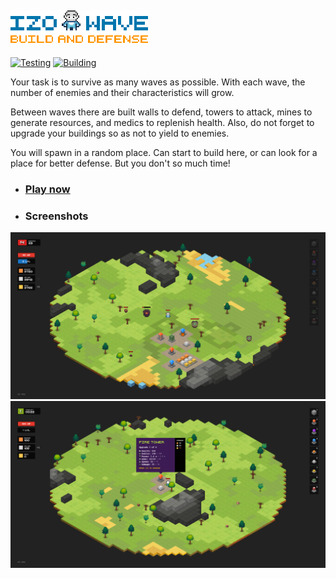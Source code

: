 ## ![IZOWAVE](./docs/logotype.png)
[![Testing](https://github.com/neki-dev/izowave/actions/workflows/test.yml/badge.svg)](https://github.com/neki-dev/izowave/actions/workflows/test.yml)
[![Building](https://github.com/neki-dev/izowave/actions/workflows/build.yml/badge.svg)](https://github.com/neki-dev/izowave/actions/workflows/build.yml)

Your task is to survive as many waves as possible. With each wave, the number of enemies and their characteristics will grow.

Between waves there are built walls to defend, towers to attack, mines to generate resources, and medics to replenish health. Also, do not forget to upgrade your buildings so as not to yield to enemies.

You will spawn in a random place. Can start to build here, or can look for a place for better defense. But you don't so much time!

* ### __[Play now](https://izowave.neki.guru)__
* ### __Screenshots__

![Preview 1](./docs/preview/1.png)
![Preview 1](./docs/preview/2.png)